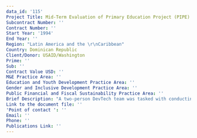 ```yaml
---
data_id: '115'
Project Title: Mid-Term Evaluation of Primary Education Project (PIPE)
Subcontract Number: ''
Contract Number: ''
Start Year: '1994'
End Year: ''
Region: "Latin America and the \r\nCaribbean"
Country: Dominican Republic
Client/Donor: USAID/Washington
Prime: ''
Sub: ''
Contract Value USD: ''
M&E Practice Area: ''
Education and Youth Development Practice Area: ''
Gender and Inclusive Development Practice Area: ''
Public Financial and Fiscal Sustainability Practice Area: ''
Brief Description: "A two-person DevTech team was tasked with conducting a formative midterm evaluation of the Primary Education Project in the \r\nDominican Republic to determine the effectiveness of the overall project design and EDUCA's (Action for Basic Education) \r\ncapabilities and to assist the Mission in making further decisions regarding the project."
Link to the document file: ''
'Point of contact ': ''
Email: ''
Phone: ''
Publications Link: ''
---
```

